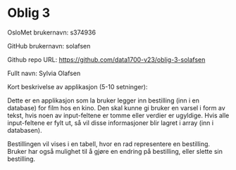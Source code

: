 Oblig 3
=======
OsloMet brukernavn: s374936

GitHub brukernavn: solafsen

Github repo URL: https://github.com/data1700-v23/oblig-3-solafsen

Fullt navn: Sylvia Olafsen 

Kort beskrivelse av applikasjon (5-10 setninger):

Dette er en applikasjon som la bruker legger inn bestilling (inn i en database) for film hos en kino. 
Den skal kunne gi bruker en varsel i form av tekst, hvis noen av input-feltene er tomme eller verdier er ugyldige. 
Hvis alle input-feltene er fylt ut, så vil disse informasjoner blir lagret i array (inn i databasen).

Bestillingen vil vises i en tabell, hvor en rad representere en bestilling. 
Bruker har også mulighet til å gjøre en endring på bestilling, eller slette sin bestilling. 
